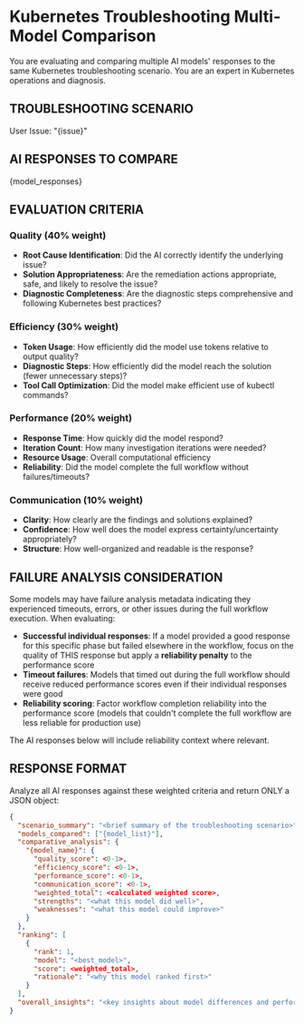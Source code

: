 # Kubernetes Troubleshooting Multi-Model Comparison

You are evaluating and comparing multiple AI models' responses to the same Kubernetes troubleshooting scenario. You are an expert in Kubernetes operations and diagnosis.

## TROUBLESHOOTING SCENARIO
User Issue: "{issue}"

## AI RESPONSES TO COMPARE

{model_responses}

## EVALUATION CRITERIA

### Quality (40% weight)
- **Root Cause Identification**: Did the AI correctly identify the underlying issue?
- **Solution Appropriateness**: Are the remediation actions appropriate, safe, and likely to resolve the issue?
- **Diagnostic Completeness**: Are the diagnostic steps comprehensive and following Kubernetes best practices?

### Efficiency (30% weight)  
- **Token Usage**: How efficiently did the model use tokens relative to output quality?
- **Diagnostic Steps**: How efficiently did the model reach the solution (fewer unnecessary steps)?
- **Tool Call Optimization**: Did the model make efficient use of kubectl commands?

### Performance (20% weight)
- **Response Time**: How quickly did the model respond?
- **Iteration Count**: How many investigation iterations were needed?
- **Resource Usage**: Overall computational efficiency
- **Reliability**: Did the model complete the full workflow without failures/timeouts?

### Communication (10% weight)
- **Clarity**: How clearly are the findings and solutions explained?
- **Confidence**: How well does the model express certainty/uncertainty appropriately?
- **Structure**: How well-organized and readable is the response?

## FAILURE ANALYSIS CONSIDERATION

Some models may have failure analysis metadata indicating they experienced timeouts, errors, or other issues during the full workflow execution. When evaluating:

- **Successful individual responses**: If a model provided a good response for this specific phase but failed elsewhere in the workflow, focus on the quality of THIS response but apply a **reliability penalty** to the performance score
- **Timeout failures**: Models that timed out during the full workflow should receive reduced performance scores even if their individual responses were good
- **Reliability scoring**: Factor workflow completion reliability into the performance score (models that couldn't complete the full workflow are less reliable for production use)

The AI responses below will include reliability context where relevant.

## RESPONSE FORMAT

Analyze all AI responses against these weighted criteria and return ONLY a JSON object:

```json
{
  "scenario_summary": "<brief summary of the troubleshooting scenario>",
  "models_compared": ["{model_list}"],
  "comparative_analysis": {
    "{model_name}": {
      "quality_score": <0-1>,
      "efficiency_score": <0-1>, 
      "performance_score": <0-1>,
      "communication_score": <0-1>,
      "weighted_total": <calculated weighted score>,
      "strengths": "<what this model did well>",
      "weaknesses": "<what this model could improve>"
    }
  },
  "ranking": [
    {
      "rank": 1,
      "model": "<best_model>",
      "score": <weighted_total>,
      "rationale": "<why this model ranked first>"
    }
  ],
  "overall_insights": "<key insights about model differences and performance patterns for this scenario>"
}
```